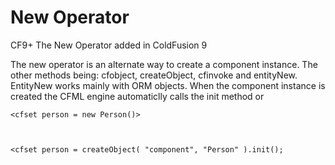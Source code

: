 # New Operator

CF9+ The New Operator added in ColdFusion 9

The new operator is an alternate way to create a component instance.  The other methods being: cfobject, createObject, cfinvoke and entityNew.  EntityNew works mainly with ORM objects.  When the component instance is created the CFML engine automaticlly calls the init method or 

    <cfset person = new Person()>



	<cfset person = createObject( "component", "Person" ).init();
